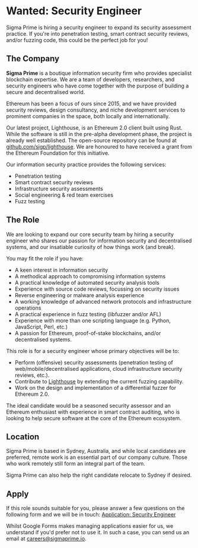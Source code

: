 # Wanted: Security Engineer

Sigma Prime is hiring a security engineer to expand its security assessment practice. If you're into penetration testing, smart contract security reviews, and/or fuzzing code, this could be the perfect job for you!

## The Company

**Sigma Prime** is a boutique information security firm who provides specialist
blockchain expertise. We are a team of developers, researchers, and security
engineers who have come together with the purpose of building a secure and
decentralised world.

Ethereum has been a focus of ours since 2015, and we have provided security
reviews, design consultancy, and niche development services to prominent companies in the space, both locally and internationally.

Our latest project, Lighthouse, is an Ethereum 2.0 client built using Rust. While the software is still in the pre-alpha development phase, the
project is already well established. The open-source
repository can be found at [github.com/sigp/lighthouse](https://github.com/sigp/lighthouse). We are honoured to have received a grant from the Ethereum Foundation for this initiative.

Our information security practice provides the following services:

* Penetration testing
* Smart contract security reviews
* Infrastructure security assessments
* Social engineering & red team exercises
* Fuzz testing


## The Role

We are looking to expand our core security team by hiring a security engineer who shares
our passion for information security and decentralised systems, and our insatiable curiosity of how things work (and break).

You may fit the role if you have:

* A keen interest in information security
* A methodical approach to compromising information systems
* A practical knowledge of automated security analysis tools
* Experience with source code reviews, focussing on security issues
* Reverse engineering or malware analysis experience
* A working knowledge of advanced network protocols and infrastructure operations
* A practical experience in fuzz testing (libfuzzer and/or AFL)
* Experience with more than one scripting language (e.g. Python, JavaScript, Perl, etc.)
* A passion for Ethereum, proof-of-stake blockchains, and/or decentralised systems.

This role is for a security engineer whose primary objectives will be to:

* Perform (offensive) security assessments (penetration testing of web/mobile/decentralised applications, cloud infrastructure security reviews, etc.).
* Contribute to [Lighthouse](https://github.com/sigp/lighthouse) by extending the current fuzzing capability.
* Work on the design and implementation of a differential fuzzer for Ethereum 2.0.

The ideal candidate would be a seasoned security assessor and an Ethereum enthusiast with experience in smart contract auditing, who is looking to help secure software at the
core of the Ethereum ecosystem.

## Location

Sigma Prime is based in Sydney, Australia, and while local candidates are preferred,
remote work is an essential part of our company culture. Those who work remotely still
form an integral part of the team.

Sigma Prime can also help the right candidate relocate to Sydney if desired.

## Apply

If this role sounds suitable for you, please answer a few questions on the
following form and we will be in touch: [Application: Security Engineer](https://forms.gle/juvZ7LWcQD7SVYQA6)

Whilst Google Forms makes managing applications easier for us, we understand if
you'd prefer not to use it. In such a case, you can send us an email at
careers@sigmaprime.io.
